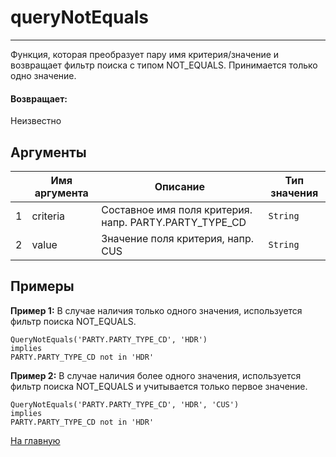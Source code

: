 # queryNotEquals

---

Функция, которая преобразует пару имя критерия/значение и возвращает фильтр поиска с типом NOT_EQUALS. Принимается только одно значение.

#### Возвращает:

Неизвестно

## Аргументы

|  | Имя аргумента | Описание | Тип значения |
| --- | --- | --- | --- |
| 1 | criteria | Составное имя поля критерия. напр. PARTY.PARTY\_TYPE\_CD | `String` |
| 2 | value | Значение поля критерия, напр. CUS | `String` |

## Примеры

**Пример 1:** В случае наличия только одного значения, используется фильтр поиска NOT_EQUALS.
```
QueryNotEquals('PARTY.PARTY_TYPE_CD', 'HDR')
implies
PARTY.PARTY_TYPE_CD not in 'HDR'
```

**Пример 2:** В случае наличия более одного значения, используется фильтр поиска NOT_EQUALS и учитывается только первое значение.
```
QueryNotEquals('PARTY.PARTY_TYPE_CD', 'HDR', 'CUS')
implies
PARTY.PARTY_TYPE_CD not in 'HDR'
```



[На главную](./ecmfunctions/)